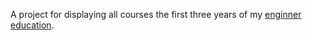 A project for displaying all courses the first three years of my <a href="https://www.liu.se/utbildning/program/datateknik?l=sv">enginner education</a>.
